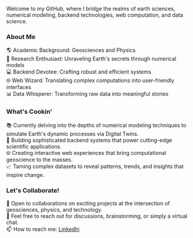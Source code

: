 Welcome to my GitHub, where I bridge the realms of earth sciences, numerical modeling, backend technologies, web computation, and data science.

### About Me

🌎 Academic Background: Geosciences and Physics  
🔬 Research Enthusiast: Unraveling Earth's secrets through numerical models  
💻 Backend Devotee: Crafting robust and efficient systems  
🌐 Web Wizard: Translating complex computations into user-friendly interfaces  
📊 Data Whisperer: Transforming raw data into meaningful stories  

### What's Cookin'

📚 Currently delving into the depths of numerical modeling techniques to simulate Earth's dynamic processes via Digital Twins.  
🔧 Building sophisticated backend systems that power cutting-edge scientific applications.  
🌐 Creating interactive web experiences that bring computational geoscience to the masses.  
📈 Taming complex datasets to reveal patterns, trends, and insights that inspire change.

### Let's Collaborate!

🌱 Open to collaborations on exciting projects at the intersection of geosciences, physics, and technology.  
💬 Feel free to reach out for discussions, brainstorming, or simply a virtual chat.  
📫 How to reach me: [LinkedIn](https://www.linkedin.com/in/taimur-h-khan/)
